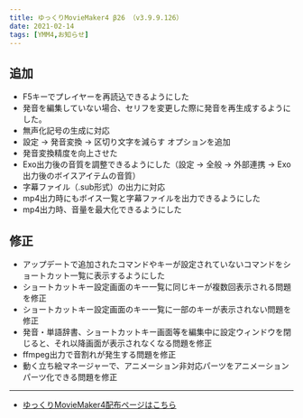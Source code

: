 ```yaml
---
title: ゆっくりMovieMaker4 β26 （v3.9.9.126）
date: 2021-02-14
tags: [YMM4,お知らせ]
---
```

## 追加
- F5キーでプレイヤーを再読込できるようにした
- 発音を編集していない場合、セリフを変更した際に発音を再生成するようにした。
- 無声化記号の生成に対応
- 設定 → 発音変換 → 区切り文字を減らす オプションを追加
- 発音変換精度を向上させた
- Exo出力後の音質を調整できるようにした（設定 → 全般 → 外部連携 → Exo出力後のボイスアイテムの音質）
- 字幕ファイル（.sub形式）の出力に対応
- mp4出力時にもボイス一覧と字幕ファイルを出力できるようにした
- mp4出力時、音量を最大化できるようにした
## 修正
- アップデートで追加されたコマンドやキーが設定されていないコマンドをショートカット一覧に表示するようにした
- ショートカットキー設定画面のキー一覧に同じキーが複数回表示される問題を修正
- ショートカットキー設定画面のキー一覧に一部のキーが表示されない問題を修正
- 発音・単語辞書、ショートカットキー画面等を編集中に設定ウィンドウを閉じると、それ以降画面が表示されなくなる問題を修正
- ffmpeg出力で音割れが発生する問題を修正
- 動く立ち絵マネージャーで、アニメーション非対応パーツをアニメーションパーツ化できる問題を修正

---

- [ゆっくりMovieMaker4配布ページはこちら](../index.md)